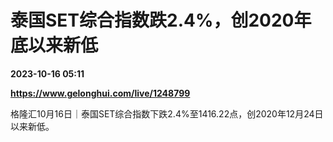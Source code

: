 # 泰国SET综合指数跌2.4%，创2020年底以来新低

**2023-10-16 05:11**

**https://www.gelonghui.com/live/1248799**

格隆汇10月16日｜泰国SET综合指数下跌2.4%至1416.22点，创2020年12月24日以来新低。